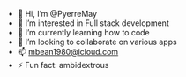 - 👋 Hi, I’m @PyerreMay
- 👀 I’m interested in Full stack development
- 🌱 I’m currently learning how to code
- 💞️ I’m looking to collaborate on various apps
- 📫 mbean1980@icloud.com
- ⚡ Fun fact: ambidextrous

<!---
PyerreMay/PyerreMay is a ✨ special ✨ repository because its `README.md` (this file) appears on your GitHub profile.
You can click the Preview link to take a look at your changes.
--->
